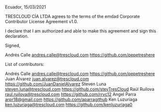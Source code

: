 Ecuador, 15/03/2021

TRESCLOUD CÍA LTDA agrees to the terms of the emdad Corporate Contributor License
Agreement v1.0.

I declare that I am authorized and able to make this agreement and sign this
declaration.

Signed,

Andrés Calle andres.calle@trescloud.com https://github.com/pepetreshere

List of contributors:

Andrés Calle andres.calle@trescloud.com https://github.com/pepetreshere
Juan Álvarez juan.alvarez@trescloud.com https://github.com/JuanDanielAlvarez
Steven Luna steven.luna@trescloud.com https://github.com/stevTresCloud
Raúl Ruilova raul.ruilova@trescloud.com https://github.com/rrvc12
Angel Parra arpr18@gmail.com https://github.com/aparragithub
Ken Luzuriaga ken.luzuriaga@trescloud.com https://github.com/kenluzuriaga0
